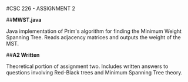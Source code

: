 #CSC 226 - ASSIGNMENT 2

##**MWST.java**

Java implementation of Prim's algorithm for finding the Minimum Weight Spanning Tree.
Reads adjacency matrices and outputs the weight of the MST.

##**A2 Written**

Theoretical portion of assignment two. 
Includes written answers to questions involving Red-Black 
trees and Minimum Spanning Tree theory. 